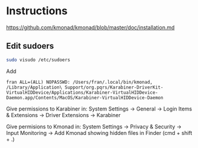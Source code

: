 # Instructions

https://github.com/kmonad/kmonad/blob/master/doc/installation.md

## Edit sudoers

```sh
sudo visudo /etc/sudoers
```

Add

`fran ALL=(ALL) NOPASSWD: /Users/fran/.local/bin/kmonad, /Library/Application\ Support/org.pqrs/Karabiner-DriverKit-VirtualHIDDevice/Applications/Karabiner-VirtualHIDDevice-Daemon.app/Contents/MacOS/Karabiner-VirtualHIDDevice-Daemon`

Give permissions to Karabiner in:
System Settings → General → Login Items & Extensions → Driver Extensions → Karabiner

Give permisions to Kmonad in:
System Settings → Privacy & Security → Input Monitoring → Add Kmonad showing hidden files in Finder (cmd + shift + .)
